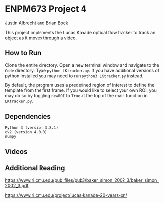 # ENPM673 Project 4

Justin Albrecht and Brian Bock

This project implements the Lucas Kanade optical flow tracker to track an object as it moves through a video.

## How to Run

Clone the entire directory. Open a new terminal window and navigate to the `Code` directory. Type `python LKtracker.py`. If you have additional versions of python installed you may need to run `python3 LKtracker.py` instead.

By default, the program uses a predefined region of interest to define the template from the first frame. If you would like to select your own ROI, you may do so by toggling `newROI` to `True` at the top of the main function in `LKtracker.py`.

## Dependencies
	Python 3 (version 3.8.1)
	cv2 (version 4.0.0)
	numpy



## Videos




## Additional Reading

https://www.ri.cmu.edu/pub_files/pub3/baker_simon_2002_3/baker_simon_2002_3.pdf

https://www.ri.cmu.edu/project/lucas-kanade-20-years-on/